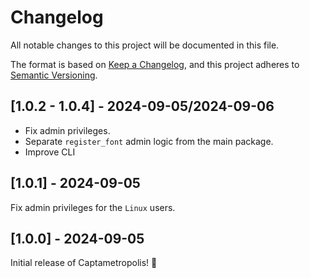 # Changelog

All notable changes to this project will be documented in this file.

The format is based on [Keep a Changelog](https://keepachangelog.com/en/1.1.0/),
and this project adheres to [Semantic Versioning](https://semver.org/spec/v2.0.0.html).

## [1.0.2 - 1.0.4] - 2024-09-05/2024-09-06

- Fix admin privileges.
- Separate `register_font` admin logic from the main package.
- Improve CLI

## [1.0.1] - 2024-09-05

Fix admin privileges for the `Linux` users.

## [1.0.0] - 2024-09-05

Initial release of Captametropolis! 🎉